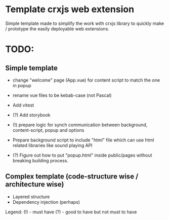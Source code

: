 # Template crxjs web extension

Simple template made to simplify the work with crxjs library to quickly make / prototype the easily deployable web extensions.

# TODO:

## Simple template

- change "welcome" page (App.vue) for content script to match the one in popup
- rename vue files to be kebab-case (not Pascal)

- Add vitest

- (?) Add storybook

- (!) prepare logic for synch communication between background, content-script, popup and options

- Prepare background script to include "html" file which can use html related libraries like sound playing API
- (?) Figure out how to put "popup.html" inside public/pages without breaking building process.

## Complex template (code-structure wise / architecture wise)

- Layered structure
- Dependency injection (perhaps)

Legend:
(!) - must have
(?) - good to have but not must to have
